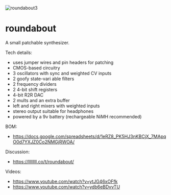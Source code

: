 ![roundabout3](https://user-images.githubusercontent.com/1854586/172068927-263c8054-6ef1-411d-a546-8c2ccda537c7.jpg)

# roundabout

A small patchable synthesizer. 

Tech details:
* uses jumper wires and pin headers for patching
* CMOS-based circuitry
* 3 oscillators with sync and weighted CV inputs
* 2 goofy state-vari able filters
* 2 frequency dividers
* 2 4-bit shift registers
* 4-bit R2R DAC
* 2 mults and an extra buffer
* left and right mixers with weighted inputs
* stereo output suitable for headphones
* powered by a 9v battery (rechargeable NiMH recommended)

BOM:
* https://docs.google.com/spreadsheets/d/1eRZ8_PK5HJ3nKBCjX_7MApqO0d7YXJZ0Co2NMGjRWOA/

Discussion:
* https://llllllll.co/t/roundabout/

Videos:
* https://www.youtube.com/watch?v=ytJG46xOFfk
* https://www.youtube.com/watch?v=ydb6eBDvvTU

